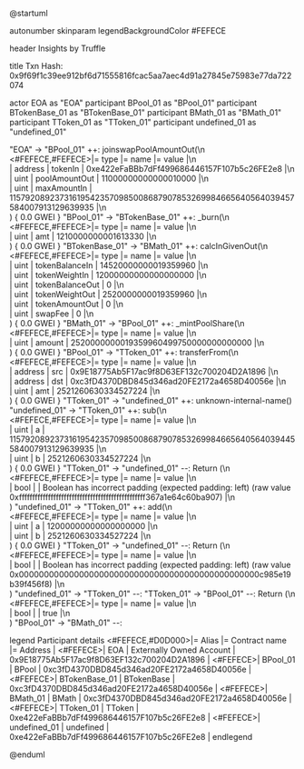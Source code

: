 

@startuml

autonumber
skinparam legendBackgroundColor #FEFECE

<style>
      header {
        HorizontalAlignment left
        FontColor purple
        FontSize 14
        Padding 10
      }
    </style>

header Insights by Truffle

title Txn Hash: 0x9f69f1c39ee912bf6d71555816fcac5aa7aec4d91a27845e75983e77da722074


actor EOA as "EOA"
participant BPool_01 as "BPool_01"
participant BTokenBase_01 as "BTokenBase_01"
participant BMath_01 as "BMath_01"
participant TToken_01 as "TToken_01"
participant undefined_01 as "undefined_01"

"EOA" -> "BPool_01" ++: joinswapPoolAmountOut(\n\
<#FEFECE,#FEFECE>|= type |= name |= value |\n\
| address | tokenIn | 0xe422eFaBBb7dFf499686446157F107b5c26FE2e8 |\n\
| uint | poolAmountOut | 11000000000000010000 |\n\
| uint | maxAmountIn | 115792089237316195423570985008687907853269984665640564039457584007913129639935 |\n\
) { 0.0 GWEI }
"BPool_01" -> "BTokenBase_01" ++: _burn(\n\
<#FEFECE,#FEFECE>|= type |= name |= value |\n\
| uint | amt | 1210000000001613330 |\n\
) { 0.0 GWEI }
"BTokenBase_01" -> "BMath_01" ++: calcInGivenOut(\n\
<#FEFECE,#FEFECE>|= type |= name |= value |\n\
| uint | tokenBalanceIn | 14520000000019359960 |\n\
| uint | tokenWeightIn | 12000000000000000000 |\n\
| uint | tokenBalanceOut | 0 |\n\
| uint | tokenWeightOut | 2520000000019359960 |\n\
| uint | tokenAmountOut | 0 |\n\
| uint | swapFee | 0 |\n\
) { 0.0 GWEI }
"BMath_01" -> "BPool_01" ++: _mintPoolShare(\n\
<#FEFECE,#FEFECE>|= type |= name |= value |\n\
| uint | amount | 2520000000019359960499750000000000000 |\n\
) { 0.0 GWEI }
"BPool_01" -> "TToken_01" ++: transferFrom(\n\
<#FEFECE,#FEFECE>|= type |= name |= value |\n\
| address | src | 0x9E18775Ab5F17ac9f8D63EF132c700204D2A1896 |\n\
| address | dst | 0xc3fD4370DBD845d346ad20FE2172a4658D40056e |\n\
| uint | amt | 2521260630334527224 |\n\
) { 0.0 GWEI }
"TToken_01" -> "undefined_01" ++: unknown-internal-name()
"undefined_01" -> "TToken_01" ++: sub(\n\
<#FEFECE,#FEFECE>|= type |= name |= value |\n\
| uint | a | 115792089237316195423570985008687907853269984665640564039445584007913129639935 |\n\
| uint | b | 2521260630334527224 |\n\
) { 0.0 GWEI }
"TToken_01" -> "undefined_01" --: Return (\n\
<#FEFECE,#FEFECE>|= type |= name |= value |\n\
| bool |  | Boolean has incorrect padding (expected padding: left) (raw value 0xffffffffffffffffffffffffffffffffffffffffffffffff367a1e64c60ba907) |\n\
)
"undefined_01" -> "TToken_01" ++: add(\n\
<#FEFECE,#FEFECE>|= type |= name |= value |\n\
| uint | a | 12000000000000000000 |\n\
| uint | b | 2521260630334527224 |\n\
) { 0.0 GWEI }
"TToken_01" -> "undefined_01" --: Return (\n\
<#FEFECE,#FEFECE>|= type |= name |= value |\n\
| bool |  | Boolean has incorrect padding (expected padding: left) (raw value 0x000000000000000000000000000000000000000000000000c985e19b39f456f8) |\n\
)
"undefined_01" -> "TToken_01" --: 
"TToken_01" -> "BPool_01" --: Return (\n\
<#FEFECE,#FEFECE>|= type |= name |= value |\n\
| bool |  | true |\n\
)
"BPool_01" -> "BMath_01" --: 

legend
Participant details
<#FEFECE,#D0D000>|= Alias |= Contract name |= Address |
<#FEFECE>| EOA | Externally Owned Account | 0x9E18775Ab5F17ac9f8D63EF132c700204D2A1896 |
<#FEFECE>| BPool_01 | BPool | 0xc3fD4370DBD845d346ad20FE2172a4658D40056e |
<#FEFECE>| BTokenBase_01 | BTokenBase | 0xc3fD4370DBD845d346ad20FE2172a4658D40056e |
<#FEFECE>| BMath_01 | BMath | 0xc3fD4370DBD845d346ad20FE2172a4658D40056e |
<#FEFECE>| TToken_01 | TToken | 0xe422eFaBBb7dFf499686446157F107b5c26FE2e8 |
<#FEFECE>| undefined_01 | undefined | 0xe422eFaBBb7dFf499686446157F107b5c26FE2e8 |
endlegend

@enduml